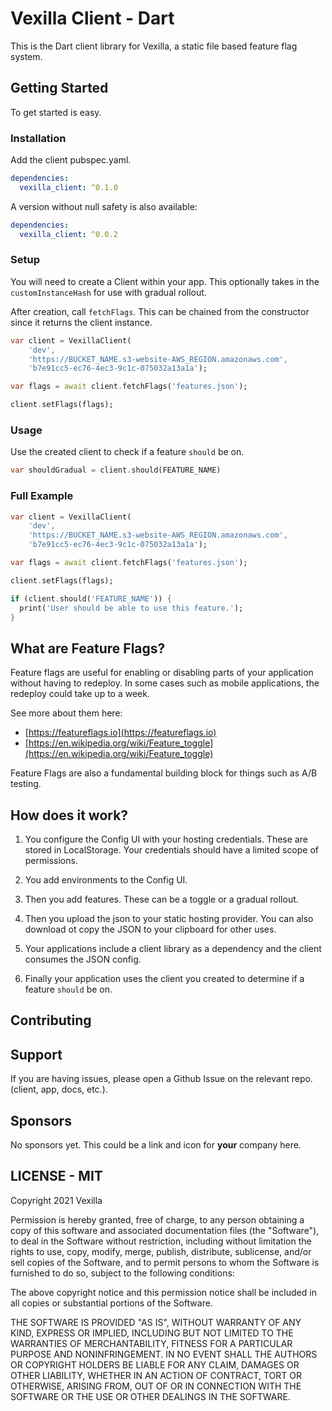 # Vexilla Client - Dart

This is the Dart client library for Vexilla, a static file based feature flag system.

## Getting Started

To get started is easy.

### Installation


Add the client pubspec.yaml.

```yaml
dependencies:
  vexilla_client: ^0.1.0
```

A version without null safety is also available:

```yaml
dependencies:
  vexilla_client: ^0.0.2
```


### Setup

You will need to create a Client within your app. This optionally takes in the `customInstanceHash` for use with gradual rollout.

After creation, call `fetchFlags`. This can be chained from the constructor since it returns the client instance.


```dart
var client = VexillaClient(
    'dev',
    'https://BUCKET_NAME.s3-website-AWS_REGION.amazonaws.com',
    'b7e91cc5-ec76-4ec3-9c1c-075032a13a1a');

var flags = await client.fetchFlags('features.json');

client.setFlags(flags);
```


### Usage

Use the created client to check if a feature `should` be on.


```dart
var shouldGradual = client.should(FEATURE_NAME)
```


### Full Example


```dart
var client = VexillaClient(
    'dev',
    'https://BUCKET_NAME.s3-website-AWS_REGION.amazonaws.com',
    'b7e91cc5-ec76-4ec3-9c1c-075032a13a1a');

var flags = await client.fetchFlags('features.json');

client.setFlags(flags);

if (client.should('FEATURE_NAME')) {
  print('User should be able to use this feature.');
}
```


## What are Feature Flags?

Feature flags are useful for enabling or disabling parts of your application without having to redeploy. In some cases such as mobile applications, the redeploy could take up to a week.

See more about them here:

- [https://featureflags.io](https://featureflags.io)
- [https://en.wikipedia.org/wiki/Feature_toggle](https://en.wikipedia.org/wiki/Feature_toggle)

Feature Flags are also a fundamental building block for things such as A/B testing.

## How does it work?

1. You configure the Config UI with your hosting credentials. These are stored in LocalStorage. Your credentials should have a limited scope of permissions.

2. You add environments to the Config UI.

3. Then you add features. These can be a toggle or a gradual rollout.

4. Then you upload the json to your static hosting provider. You can also download ot copy the JSON to your clipboard for other uses.

5. Your applications include a client library as a dependency and the client consumes the JSON config.

6. Finally your application uses the client you created to determine if a feature `should` be on.

## Contributing

## Support

If you are having issues, please open a Github Issue on the relevant repo. (client, app, docs, etc.).

## Sponsors

No sponsors yet. This could be a link and icon for **your** company here.

## LICENSE - MIT

Copyright 2021 Vexilla

Permission is hereby granted, free of charge, to any person obtaining a copy of this software and associated documentation files (the "Software"), to deal in the Software without restriction, including without limitation the rights to use, copy, modify, merge, publish, distribute, sublicense, and/or sell copies of the Software, and to permit persons to whom the Software is furnished to do so, subject to the following conditions:

The above copyright notice and this permission notice shall be included in all copies or substantial portions of the Software.

THE SOFTWARE IS PROVIDED "AS IS", WITHOUT WARRANTY OF ANY KIND, EXPRESS OR IMPLIED, INCLUDING BUT NOT LIMITED TO THE WARRANTIES OF MERCHANTABILITY, FITNESS FOR A PARTICULAR PURPOSE AND NONINFRINGEMENT. IN NO EVENT SHALL THE AUTHORS OR COPYRIGHT HOLDERS BE LIABLE FOR ANY CLAIM, DAMAGES OR OTHER LIABILITY, WHETHER IN AN ACTION OF CONTRACT, TORT OR OTHERWISE, ARISING FROM, OUT OF OR IN CONNECTION WITH THE SOFTWARE OR THE USE OR OTHER DEALINGS IN THE SOFTWARE.
